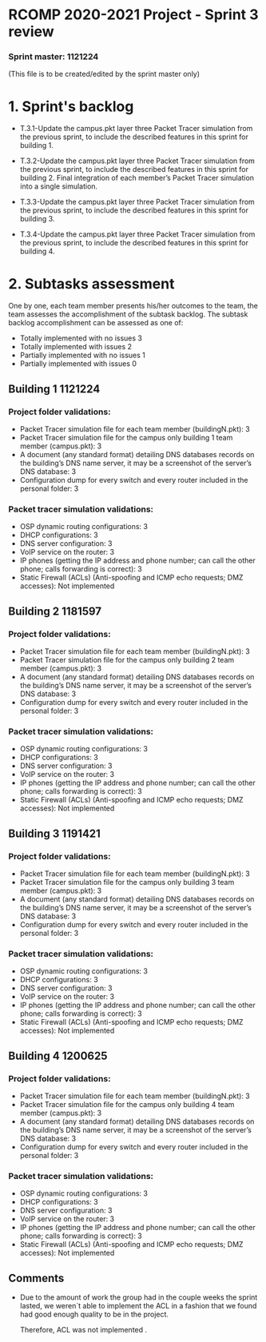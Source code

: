 RCOMP 2020-2021 Project - Sprint 3 review
=========================================
### Sprint master: 1121224 ###
(This file is to be created/edited by the sprint master only)

# 1. Sprint's backlog #
* T.3.1-Update the campus.pkt layer three Packet Tracer simulation from the
  previous sprint, to include the described features in this sprint for
  building 1.


* T.3.2-Update the campus.pkt layer three Packet Tracer simulation from the
  previous sprint, to include the described features in this sprint for
  building 2.
  Final integration of each member’s Packet Tracer simulation into a
  single simulation.


* T.3.3-Update the campus.pkt layer three Packet Tracer simulation from the
  previous sprint, to include the described features in this sprint for
  building 3.



* T.3.4-Update the campus.pkt layer three Packet Tracer simulation from the
  previous sprint, to include the described features in this sprint for
  building 4.
# 2. Subtasks assessment #
One by one, each team member presents his/her outcomes to the team, the team assesses the accomplishment of the subtask backlog.
The subtask backlog accomplishment can be assessed as one of:

* Totally implemented with no issues 3
* Totally implemented with issues 2
* Partially implemented with no issues 1
* Partially implemented with issues 0

## Building 1 1121224 ##

### Project folder validations:

* Packet Tracer simulation file for each team member (buildingN.pkt): 3
* Packet Tracer simulation file for the campus only building 1 team member (campus.pkt): 3
* A document (any standard format) detailing DNS databases records on the building’s DNS name server, it may be a screenshot of the server’s DNS database: 3
* Configuration dump for every switch and every router included in the personal folder: 3

### Packet tracer simulation validations:

* OSP dynamic routing configurations: 3
* DHCP configurations: 3
* DNS server configuration: 3
* VoIP service on the router: 3
* IP phones (getting the IP address and phone number; can call the other phone; calls forwarding is correct): 3
* Static Firewall (ACLs) (Anti-spoofing and ICMP echo requests; DMZ accesses): Not implemented

## Building 2 1181597 ##

### Project folder validations:

* Packet Tracer simulation file for each team member (buildingN.pkt): 3
* Packet Tracer simulation file for the campus only building 2 team member (campus.pkt): 3
* A document (any standard format) detailing DNS databases records on the building’s DNS name server, it may be a screenshot of the server’s DNS database: 3
* Configuration dump for every switch and every router included in the personal folder: 3

### Packet tracer simulation validations:

* OSP dynamic routing configurations: 3
* DHCP configurations: 3
* DNS server configuration: 3
* VoIP service on the router: 3
* IP phones (getting the IP address and phone number; can call the other phone; calls forwarding is correct): 3
* Static Firewall (ACLs) (Anti-spoofing and ICMP echo requests; DMZ accesses): Not implemented

## Building 3 1191421 ##

### Project folder validations:

* Packet Tracer simulation file for each team member (buildingN.pkt): 3
* Packet Tracer simulation file for the campus only building 3 team member (campus.pkt): 3
* A document (any standard format) detailing DNS databases records on the building’s DNS name server, it may be a screenshot of the server’s DNS database: 3
* Configuration dump for every switch and every router included in the personal folder: 3

### Packet tracer simulation validations:

* OSP dynamic routing configurations: 3
* DHCP configurations: 3
* DNS server configuration: 3
* VoIP service on the router: 3
* IP phones (getting the IP address and phone number; can call the other phone; calls forwarding is correct): 3
* Static Firewall (ACLs) (Anti-spoofing and ICMP echo requests; DMZ accesses): Not implemented

## Building 4 1200625 ##

### Project folder validations:

* Packet Tracer simulation file for each team member (buildingN.pkt): 3
* Packet Tracer simulation file for the campus only building 4 team member (campus.pkt): 3
* A document (any standard format) detailing DNS databases records on the building’s DNS name server, it may be a screenshot of the server’s DNS database: 3
* Configuration dump for every switch and every router included in the personal folder: 3

### Packet tracer simulation validations:

* OSP dynamic routing configurations: 3
* DHCP configurations: 3
* DNS server configuration: 3
* VoIP service on the router: 3
* IP phones (getting the IP address and phone number; can call the other phone; calls forwarding is correct): 3
* Static Firewall (ACLs) (Anti-spoofing and ICMP echo requests; DMZ accesses): Not implemented

## Comments ##

* Due to the amount of work the group had in the couple weeks the sprint lasted, we weren´t able to implement the ACL in a fashion that
we found had good enough quality to be in the project.
  
    Therefore, ACL was not implemented .
